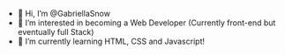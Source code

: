 - 👋 Hi, I’m @GabriellaSnow
- 👀 I’m interested in becoming a Web Developer (Currently front-end but eventually full Stack)
- 🌱 I’m currently learning HTML, CSS and Javascript!

<!---
GabriellaSnow/GabriellaSnow is a ✨ special ✨ repository because its `README.md` (this file) appears on your GitHub profile.
You can click the Preview link to take a look at your changes.
--->
